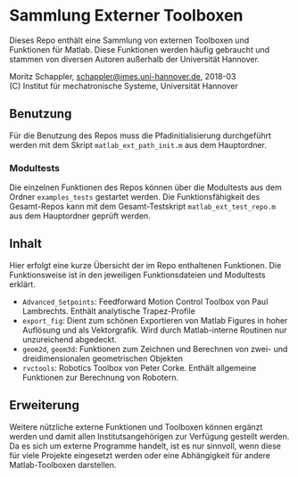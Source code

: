 # Sammlung Externer Toolboxen

Dieses Repo enthält eine Sammlung von externen Toolboxen und Funktionen für Matlab. Diese Funktionen werden häufig gebraucht und stammen von diversen Autoren außerhalb der Universität Hannover.

Moritz Schappler, schappler@imes.uni-hannover.de, 2018-03  
(C) Institut für mechatronische Systeme, Universität Hannover

## Benutzung

Für die Benutzung des Repos muss die Pfadinitialisierung durchgeführt werden mit dem Skript `matlab_ext_path_init.m` aus dem Hauptordner.

### Modultests

Die einzelnen Funktionen des Repos können über die Modultests aus dem Ordner `examples_tests` gestartet werden. Die Funktionsfähigkeit des Gesamt-Repos kann mit dem Gesamt-Testskript `matlab_ext_test_repo.m` aus dem Hauptordner geprüft werden.

## Inhalt

Hier erfolgt eine kurze Übersicht der im Repo enthaltenen Funktionen. Die Funktionsweise ist in den jeweiligen Funktionsdateien und Modultests erklärt.

* `Advanced_Setpoints`: Feedforward Motion Control Toolbox von Paul Lambrechts. Enthält analytische Trapez-Profile
* `export_fig`: Dient zum schönen Exportieren von Matlab Figures in hoher Auflösung und als Vektorgrafik. Wird durch Matlab-interne Routinen nur unzureichend abgedeckt.
* `geom2d`, `geom3d`: Funktionen zum Zeichnen und Berechnen von zwei- und dreidimensionalen geometrischen Objekten
* `rvctools`: Robotics Toolbox von Peter Corke. Enthält allgemeine Funktionen zur Berechnung von Robotern.

## Erweiterung

Weitere nützliche externe Funktionen und Toolboxen können ergänzt werden und damit allen Institutsangehörigen zur Verfügung gestellt werden. Da es sich um externe Programme handelt, ist es nur sinnvoll, wenn diese für viele Projekte eingesetzt werden oder eine Abhängigkeit für andere Matlab-Toolboxen darstellen.

